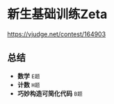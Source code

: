 # 新生基础训练Zeta

https://vjudge.net/contest/164903

## 总结

- **数学** `E题`
- **计数** `H题`
- **巧妙构造可简化代码** `B题`
